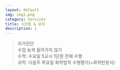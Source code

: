 ```yaml
---
layout: default
img: img1.png
category: Services
title: 시간표 & 공지
description: |
---             
```

> 자가진단          
> 수업 늦게 들어가지 않기                 
> 수학: 수요일 5교시 1단원 전체 수행                  
> 과학: 다음주 목요일 화학법칙 수행평가(+화학반응식)            